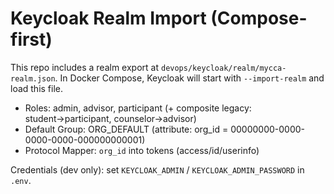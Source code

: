 # Keycloak Realm Import (Compose-first)

This repo includes a realm export at `devops/keycloak/realm/mycca-realm.json`.
In Docker Compose, Keycloak will start with `--import-realm` and load this file.

- Roles: admin, advisor, participant (+ composite legacy: student→participant, counselor→advisor)
- Default Group: ORG_DEFAULT (attribute: org_id = 00000000-0000-0000-0000-000000000001)
- Protocol Mapper: `org_id` into tokens (access/id/userinfo)

Credentials (dev only): set `KEYCLOAK_ADMIN` / `KEYCLOAK_ADMIN_PASSWORD` in `.env`.
